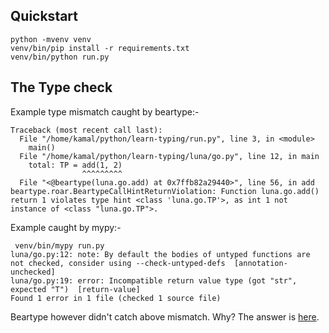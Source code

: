
## Quickstart

    python -mvenv venv
    venv/bin/pip install -r requirements.txt
    venv/bin/python run.py

## The Type check
Example type mismatch caught by beartype:-

```
Traceback (most recent call last):
  File "/home/kamal/python/learn-typing/run.py", line 3, in <module>
    main()
  File "/home/kamal/python/learn-typing/luna/go.py", line 12, in main
    total: TP = add(1, 2)
                ^^^^^^^^^
  File "<@beartype(luna.go.add) at 0x7ffb82a29440>", line 56, in add
beartype.roar.BeartypeCallHintReturnViolation: Function luna.go.add() return 1 violates type hint <class 'luna.go.TP'>, as int 1 not instance of <class "luna.go.TP">.
```

Example caught by mypy:-

```
 venv/bin/mypy run.py
luna/go.py:12: note: By default the bodies of untyped functions are not checked, consider using --check-untyped-defs  [annotation-unchecked]
luna/go.py:19: error: Incompatible return value type (got "str", expected "T")  [return-value]
Found 1 error in 1 file (checked 1 source file)
```

Beartype however didn't catch above mismatch. Why? The answer is [here](https://github.com/beartype/beartype/discussions/286#discussioncomment-7097567).
